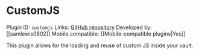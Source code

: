 # CustomJS

Plugin ID: `customjs`
Links: [GitHub repository](https://github.com/samlewis0602/obsidian-custom-js)
Developed by: [[samlewis0602]]
Mobile compatible: [[Mobile-compatible plugins|Yes]]

This plugin allows for the loading and reuse of custom JS inside your vault.
